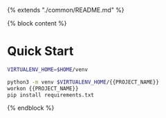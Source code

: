 {% extends "./common/README.md" %}

{% block content %}

# Quick Start

```sh
VIRTUALENV_HOME=$HOME/venv

python3 -m venv $VIRTUALENV_HOME/{{PROJECT_NAME}}
workon {{PROJECT_NAME}}
pip install requirements.txt
```

{% endblock %}
